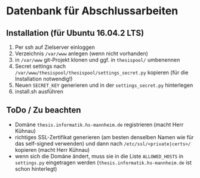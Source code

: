 # Datenbank für Abschlussarbeiten

## Installation (für Ubuntu 16.04.2 LTS)

1. Per ssh auf Zielserver einloggen
2. Verzeichnis `/var/www` anlegen (wenn nicht vorhanden)
3. in `/var/www` git-Projekt klonen und ggf. in `thesispool/` umbenennen
4. Secret settings nach `/var/www/thesispool/thesispool/settings_secret.py` kopieren (für die Installation notwendig!)
5. Neuen `SECRET_KEY` generieren und in der `settings_secret.py` hinterlegen
6. install.sh ausführen

## ToDo / Zu beachten

- Domäne `thesis.informatik.hs-mannheim.de` registrieren (macht Herr Kühnau)
- richtiges SSL-Zertifikat generieren (am besten denselben Namen wie für das self-signed verwenden) und dann nach `/etc/ssl/<private|certs>/` kopieren (macht Herr Kühnau)
- wenn sich die Domäne ändert, muss sie in die Liste `ALLOWED_HOSTS` in `settings.py` eingetragen werden (`thesis.informatik.hs-mannheim.de` ist schon hinterlegt)